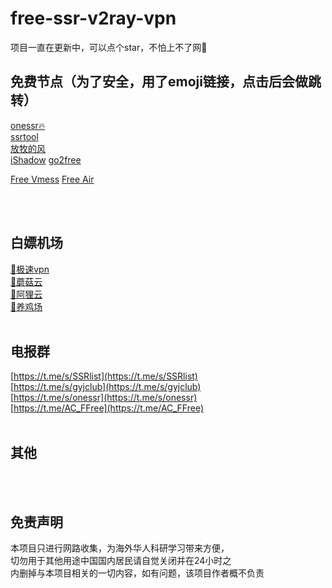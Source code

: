 # free-ssr-v2ray-vpn

项目一直在更新中，可以点个star，不怕上不了网🚀

## 免费节点（为了安全，用了emoji链接，点击后会做跳转）
[onessr🔥](http://🚣🐶🐊🐰🦈🖕🚰🐭.🍕💩.ws)<br>
[ssrtool](http://🤠🥖🐟🐔🍇🐶🍇🐈.🍕💩.ws)<br>
[放牧的风](http://👆🎩🍝🏳🎾🌂🐪🍪.🍕💩.ws)<br>
[iShadow](http://🐏🐘🌯🍌🌾🍻🐙🎸.🍕💩.ws)
[go2free](http://🎾🏂🎮🌽🌚🐊🍻🐹.🍕💩.ws)

[Free Vmess](http://🐵🌈👞🐢🐹💦⚽👍.🍕💩.ws)
[Free Air](http://🤒🤖💯☠⚾🐬🏈💩.🍕💩.ws)


<br><br>
## 白嫖机场
[🛫极速vpn](http://🧀⛺🐌🎁🐁♠🏄🎪.🍕💩.ws)<br>
[🍄蘑菇云](http://🐩🐹🐥💣🐶🍵🦇👉.🍕💩.ws)<br>
[🐹阿狸云](http://🍕👑🍍🚣🐤🎡⌚🐹.🍕💩.ws)<br>
[🐔养鸡场](http://👆🕶🤢🐐🦐⭕⛺🌎.🍕💩.ws)<br>
<br>

## 电报群
[https://t.me/s/SSRlist](https://t.me/s/SSRlist)<br>
[https://t.me/s/gyjclub](https://t.me/s/gyjclub)<br>
[https://t.me/s/onessr](https://t.me/s/onessr)<br>
[https://t.me/AC_FFree](https://t.me/AC_FFree)<br>
<br>

## 其他
<br><br>

## 免责声明
本项目只进行网路收集，为海外华人科研学习带来方便，<br>
切勿用于其他用途中国国内居民请自觉关闭并在24小时之<br>
内删掉与本项目相关的一切内容，如有问题，该项目作者概不负责
